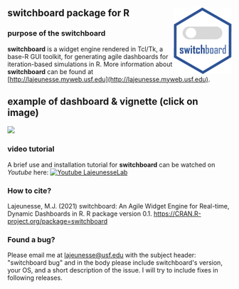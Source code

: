## **switchboard** package for R  <img src="inst/images/switchboard_hex.gif" align="right" height = 150/>

### purpose of the **switchboard**
**switchboard** is a widget engine rendered in Tcl/Tk, a base-R GUI toolkit, for generating agile dashboards for iteration-based simulations in R. More information about **switchboard** can be found at [http://lajeunesse.myweb.usf.edu](http://lajeunesse.myweb.usf.edu).

## example of dashboard & vignette (click on image)
<a href="http://lajeunesse.myweb.usf.edu/switchboard/switchboard_basic_vignette_v0.1.html"><img src="http://lajeunesse.myweb.usf.edu/switchboard/switchboard_simulation_1.jpg" height="400"/></a>

### video tutorial
A brief use and installation tutorial for **switchboard** can be watched on *Youtube* here:
<a href="https://youtu.be/tiL-gZgN9Qk"><img src="http://lajeunesse.myweb.usf.edu/switchboard/youtube_Marc_Lajeunesse_switchboard_R_package.png" alt="Youtube LajeunesseLab"></a>

### How to cite?
Lajeunesse, M.J. (2021) switchboard: An Agile Widget Engine for Real-time, Dynamic Dashboards in R. R package version 0.1. https://CRAN.R-project.org/package=switchboard

### Found a bug?
Please email me at lajeunesse@usf.edu with the subject header: "switchboard bug" and in the body please include switchboard's version, your OS, and a short description of the issue.  I will try to include fixes in following releases.
